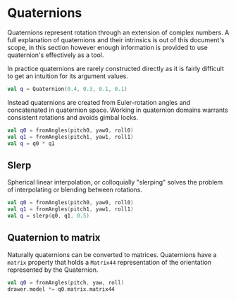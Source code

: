  
 # Quaternions
Quaternions represent rotation through an extension of complex numbers. A full explanation of quaternions and their intrinsics is out of this document's scope, in this section however enough information is provided to use quaternion's effectively as a tool.

In practice quaternions are rarely constructed directly as it is fairly difficult to get an intuition for its argument values. 
 
 ```kotlin
val q = Quaternion(0.4, 0.3, 0.1, 0.1)
``` 
 
 Instead quaternions are created from Euler-rotation angles and concatenated in quaternion space. Working in
    quaternion domains warrants consistent rotations and avoids gimbal locks. 
 
 ```kotlin
val q0 = fromAngles(pitch0, yaw0, roll0)
val q1 = fromAngles(pitch1, yaw1, roll1)
val q = q0 * q1
``` 
 
 ## Slerp

Spherical linear interpolation, or colloquially "slerping" solves the problem of interpolating or blending
between rotations. 
 
 ```kotlin
val q0 = fromAngles(pitch0, yaw0, roll0)
val q1 = fromAngles(pitch1, yaw1, roll1)
val q = slerp(q0, q1, 0.5)
``` 
 
 ## Quaternion to matrix

Naturally quaternions can be converted to matrices. Quaternions have a `matrix` property that holds a `Matrix44` representation of the orientation represented by the Quaternion. 
 
 ```kotlin
val q0 = fromAngles(pitch, yaw, roll)
drawer.model *= q0.matrix.matrix44
``` 
